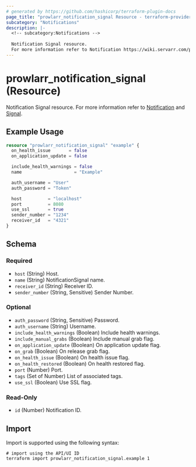```yaml
---
# generated by https://github.com/hashicorp/terraform-plugin-docs
page_title: "prowlarr_notification_signal Resource - terraform-provider-prowlarr"
subcategory: "Notifications"
description: |-
  <!-- subcategory:Notifications -->
  
  Notification Signal resource.
  For more information refer to Notification https://wiki.servarr.com/prowlarr/settings#connect and Signal https://wiki.servarr.com/prowlarr/supported#signal.
---
```


# prowlarr_notification_signal (Resource)

<!-- subcategory:Notifications -->
Notification Signal resource.
For more information refer to [Notification](https://wiki.servarr.com/prowlarr/settings#connect) and [Signal](https://wiki.servarr.com/prowlarr/supported#signal).

## Example Usage

```terraform
resource "prowlarr_notification_signal" "example" {
  on_health_issue       = false
  on_application_update = false

  include_health_warnings = false
  name                    = "Example"

  auth_username = "User"
  auth_password = "Token"

  host          = "localhost"
  port          = 8080
  use_ssl       = true
  sender_number = "1234"
  receiver_id   = "4321"
}
```

<!-- schema generated by tfplugindocs -->
## Schema

### Required

- `host` (String) Host.
- `name` (String) NotificationSignal name.
- `receiver_id` (String) Receiver ID.
- `sender_number` (String, Sensitive) Sender Number.

### Optional

- `auth_password` (String, Sensitive) Password.
- `auth_username` (String) Username.
- `include_health_warnings` (Boolean) Include health warnings.
- `include_manual_grabs` (Boolean) Include manual grab flag.
- `on_application_update` (Boolean) On application update flag.
- `on_grab` (Boolean) On release grab flag.
- `on_health_issue` (Boolean) On health issue flag.
- `on_health_restored` (Boolean) On health restored flag.
- `port` (Number) Port.
- `tags` (Set of Number) List of associated tags.
- `use_ssl` (Boolean) Use SSL flag.

### Read-Only

- `id` (Number) Notification ID.

## Import

Import is supported using the following syntax:

```shell
# import using the API/UI ID
terraform import prowlarr_notification_signal.example 1
```
